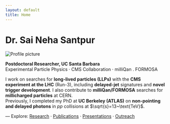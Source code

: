 ```yaml
---
layout: default
title: Home
---
```


# Dr. Sai Neha Santpur

<img src="assets/img/profile.jpg" alt="Profile picture" class="profile" />

**Postdoctoral Researcher, UC Santa Barbara**  
Experimental Particle Physics · CMS Collaboration · milliQan . FORMOSA

I work on searches for **long-lived particles (LLPs)** with the **CMS experiment at the LHC** (Run-3), including **delayed-jet** signatures and **novel trigger development**. I also contribute to **milliQan/FORMOSA** searches for **millicharged particles** at CERN.  
Previously, I completed my PhD at **UC Berkeley (ATLAS)** on **non-pointing and delayed photons** in $pp$ collisions at $\sqrt{s}=13~\text{TeV}$.

— Explore: [Research](/research/) · [Publications](/publications/) · [Presentations](/presentations/) · [Outreach](/outreach/)

